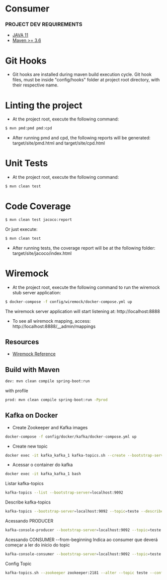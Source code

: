 # Consumer

### PROJECT DEV REQUIREMENTS

- [JAVA 11](https://www.oracle.com/br/java/technologies/javase-jdk11-downloads.html)
- [Maven >= 3.6](https://maven.apache.org/)

# Git Hooks

- Git hooks are installed during maven build execution cycle. Git hook files, must be inside "config/hooks" folder at
  project root directory, with their respective name.

# Linting the project

- At the project root, execute the following command:

```sh
$ mvn pmd:pmd pmd:cpd
```

- After running pmd and cpd, the following reports will be generated: target/site/pmd.html and target/site/cpd.html

# Unit Tests

- At the project root, execute the following command:

```sh
$ mvn clean test
```

# Code Coverage

```sh
$ mvn clean test jacoco:report
```

Or just execute:

```sh
$ mvn clean test
```

- After running tests, the coverage report will be at the following folder: target/site/jacoco/index.html

# Wiremock

- At the project root, execute the following command to run the wiremock stub server application:

```sh
$ docker-compose -f config/wiremock/docker-compose.yml up
```

The wiremock server application will start listening at: http://localhost:8888

- To see all wiremock mapping, access: http://localhost:8888/__admin/mappings

## Resources

- [Wiremock Reference](http://wiremock.org/docs/getting-started/)

## Build with Maven

```sh
dev: mvn clean compile spring-boot:run
```

with profile

```sh
prod: mvn clean compile spring-boot:run -Pprod
```

## Kafka on Docker
 - Create Zookeeper and Kafka images 

```sh
docker-compose -f config/docker/kafka/docker-compose.yml up
```
 - Create new topic
```sh
docker exec -it kafka_kafka_1 kafka-topics.sh --create --bootstrap-server kafka:9092 --topic message.topic
```

- Acessar o container do kafka
```sh
docker exec -it kafka_kafka_1 bash
```

Listar kafka-topics
```sh
kafka-topics --list --bootstrap-server=localhost:9092
```

Describe kafka-topics
```sh
kafka-topics --bootstrap-server=localhost:9092 --topic=teste --describe
```

Acessando PRODUCER
```sh
kafka-console-producer --bootstrap-server=localhost:9092 --topic=teste
```
Acessando CONSUMER --from-beginning Indica ao consumer que deverá começar a ler do inicio do topic
```sh
kafka-console-consumer --bootstrap-server=localhost:9092 --topic=teste --from-beginning
```

Config Topic
```sh
kafka-topics.sh --zookeeper zookeeper:2181 --alter --topic teste --config retention.ms=1000
``` 